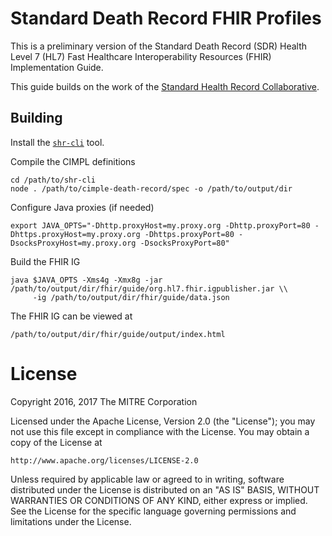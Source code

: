# Standard Death Record FHIR Profiles

This is a preliminary version of the Standard Death Record (SDR) Health Level 7 (HL7) Fast Healthcare Interoperability Resources (FHIR) Implementation Guide.

This guide builds on the work of the [Standard Health Record Collaborative](http://standardhealthrecord.org).

## Building

Install the [`shr-cli`](https://github.com/standardhealth/shr-cli) tool.

Compile the CIMPL definitions

    cd /path/to/shr-cli
    node . /path/to/cimple-death-record/spec -o /path/to/output/dir

Configure Java proxies (if needed)

    export JAVA_OPTS="-Dhttp.proxyHost=my.proxy.org -Dhttp.proxyPort=80 -Dhttps.proxyHost=my.proxy.org -Dhttps.proxyPort=80 -DsocksProxyHost=my.proxy.org -DsocksProxyPort=80"

Build the FHIR IG

    java $JAVA_OPTS -Xms4g -Xmx8g -jar /path/to/output/dir/fhir/guide/org.hl7.fhir.igpublisher.jar \\
         -ig /path/to/output/dir/fhir/guide/data.json

The FHIR IG can be viewed at

    /path/to/output/dir/fhir/guide/output/index.html
         
# License

Copyright 2016, 2017 The MITRE Corporation

Licensed under the Apache License, Version 2.0 (the "License");
you may not use this file except in compliance with the License.
You may obtain a copy of the License at

    http://www.apache.org/licenses/LICENSE-2.0

Unless required by applicable law or agreed to in writing, software
distributed under the License is distributed on an "AS IS" BASIS,
WITHOUT WARRANTIES OR CONDITIONS OF ANY KIND, either express or implied.
See the License for the specific language governing permissions and
limitations under the License.